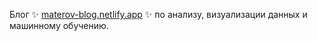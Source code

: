 Блог :sparkles: [materov-blog.netlify.app](materov-blog.netlify.app) :sparkles: по анализу, визуализации данных и машинному обучению.
